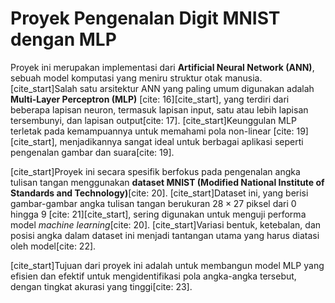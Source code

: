 # Proyek Pengenalan Digit MNIST dengan MLP

Proyek ini merupakan implementasi dari **Artificial Neural Network (ANN)**, sebuah model komputasi yang meniru struktur otak manusia. [cite_start]Salah satu arsitektur ANN yang paling umum digunakan adalah **Multi-Layer Perceptron (MLP)** [cite: 16][cite_start], yang terdiri dari beberapa lapisan neuron, termasuk lapisan input, satu atau lebih lapisan tersembunyi, dan lapisan output[cite: 17]. [cite_start]Keunggulan MLP terletak pada kemampuannya untuk memahami pola non-linear [cite: 19][cite_start], menjadikannya sangat ideal untuk berbagai aplikasi seperti pengenalan gambar dan suara[cite: 19].

[cite_start]Proyek ini secara spesifik berfokus pada pengenalan angka tulisan tangan menggunakan **dataset MNIST (Modified National Institute of Standards and Technology)**[cite: 20]. [cite_start]Dataset ini, yang berisi gambar-gambar angka tulisan tangan berukuran $28 \times 27$ piksel dari 0 hingga 9 [cite: 21][cite_start], sering digunakan untuk menguji performa model *machine learning*[cite: 20]. [cite_start]Variasi bentuk, ketebalan, dan posisi angka dalam dataset ini menjadi tantangan utama yang harus diatasi oleh model[cite: 22].

[cite_start]Tujuan dari proyek ini adalah untuk membangun model MLP yang efisien dan efektif untuk mengidentifikasi pola angka-angka tersebut, dengan tingkat akurasi yang tinggi[cite: 23].
